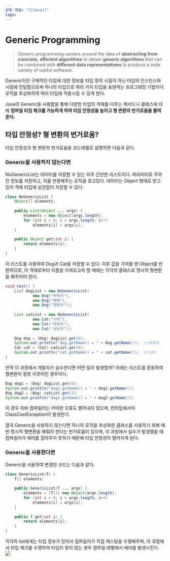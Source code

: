 ```yaml
---
상위 개념: "[[Java]]"
tags:
---
```

# Generic Programming 
> Generic programming centers around the idea of **abstracting from concrete, efficient algorithms** to obtain **generic algorithms** that can be combined with **different data representations** to produce a wide variety of useful software.

Generic이란 구체적인 타입에 대한 정보를 타입 정의 시점이 아닌 타입의 인스턴스화 시점에 전달함으로써 하나의 타입으로 여러 가지 타입을 표현하는 프로그래밍 기법이다. 로직을 추상화하여 여러 타입에 적용시킬 수 있게 한다.

Java의 Generic을 사용함을 통해 다양한 타입의 객체를 다루는 메서드나 클래스에 대해 **컴파일 타임 체크를 가능하게 하여 타입 안정성을 높이고 형 변환의 번거로움을 줄여준다.**

## 타입 안정성? 형 변환의 번거로움?
타입 안정성과 형 변환의 번거로움을 코드레벨로 설명하면 다음과 같다.

### Generic을 사용하지 않는다면

NoGenericList는 데이터를 저장할 수 있는 아주 간단한 리스트이다. 파라미터로 주어진 정보를 저장하고, 이를 반환해주는 로직을 갖고있다. 데이터는 Object 형태로 받고 있어 객체 타입에 상관없이 저장할 수 있다.
```java
class NoGenericList {  
    Object[] elements;  
  
    public List(Object ... args) {  
        elements = new Object[args.length];  
        for (int i = 0; i < args.length; i++)  
            elements[i] = args[i];  
    }  
  
    public Object get(int i) {  
        return elements[i];  
    }  
}
```

이 리스트를 사용하여 Dog과 Cat을 저장할 수 있다. 이후 값을 가져올 땐 Object를 반환하므로, 이 객체로부터 이름을 가져오고자 할 때에는 각각의 클래스로 명시적 형변환을 해주어야 한다.
```java
void test() {  
    List dogList = new NoGenericList(  
            new Dog("바둑이"),  
            new Dog("뽀삐"),  
            new Dog("멍멍이"));  
      
    List catList = new NoGenericList(  
            new Cat("나비"),  
            new Cat("야옹이"),  
            new Cat("냥냥이"));  
      
    Dog dog = (Dog) dogList.get(0);  
    System.out.println("dog.getName() = " + dog.getName());  //바둑이
    Cat cat = (Cat) catList.get(0);  
    System.out.println("cat.getName() = " + cat.getName());  //나비
}
```

만약 이 과정에서 개발자가 실수한다면 어떤 일이 발생할까? 아래는 리스트를 혼동하여 형변환이 잘못 이루어진 경우이다.
```java
Dog dog1 = (Dog) dogList.get(0);  
System.out.println("dog2.getName() = " + dog1.getName());  
Dog dog2 = (Dog) catList.get(1);  
System.out.println("dog2.getName() = " + dog2.getName());
```
이 경우 자바 컴파일러는 어떠한 오류도 뱉어내지 않으며, 런타임에서야 ClassCastException이 발생한다.

결국 Generic을 사용하지 않는다면 하나의 로직을 추상화한 클래스를 사용하기 위해 매번 명시적 형변환을 해줘야 한다는 번거로움이 있으며, 이 과정에서 실수가 발생했을 때 컴파일러가 에러를 잡아주지 못하기 때문에 타입 안정성이 떨어지게 된다.

### Generic을 사용한다면

Generic을 사용하여 변경한 코드는 다음과 같다.
```java
class GenericList<T> {  
    T[] elements;  
  
    public GenericList(T ... args) {  
        elements = (T[]) new Object[args.length];  
        for (int i = 0; i < args.length; i++)  
            elements[i] = args[i];  
    }  
  
    public T get(int i) {  
        return elements[i];  
    }  
}
```

각각의 list에게는 타입 정보가 있어서 컴파일러가 직접 캐스팅을 수행해주며, 이 과정에서 타입 체크를 수행하여 타입이 맞지 않는 경우 컴파일 레벨에서 에러를 발생시킨다. 
![](https://i.imgur.com/MQ2b2xm.png)
